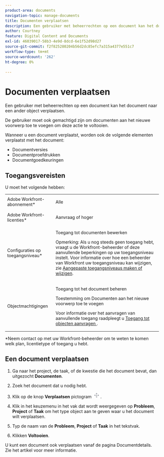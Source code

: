 ```yaml
---
product-area: documents
navigation-topic: manage-documents
title: Documenten verplaatsen
description: Een gebruiker met beheerrechten op een document kan het document naar een ander object verplaatsen.
author: Courtney
feature: Digital Content and Documents
exl-id: 46039017-58b3-4e9d-8dcd-6e1f52d98d27
source-git-commit: f2f825280204b56d2dc85efc7a315a4377e551c7
workflow-type: tm+mt
source-wordcount: '262'
ht-degree: 0%

---
```


# Documenten verplaatsen

Een gebruiker met beheerrechten op een document kan het document naar een ander object verplaatsen.

De gebruiker moet ook gemachtigd zijn om documenten aan het nieuwe voorwerp toe te voegen om deze actie te voltooien. 

Wanneer u een document verplaatst, worden ook de volgende elementen verplaatst met het document:

* Documentversies
* Documentproefdrukken
* Documentgoedkeuringen

## Toegangsvereisten

U moet het volgende hebben:

<table style="table-layout:auto"> 
 <col> 
 <col> 
 <tbody> 
  <tr> 
   <td role="rowheader">Adobe Workfront-abonnement*</td> 
   <td> <p> Alle</p> </td> 
  </tr> 
  <tr> 
   <td role="rowheader">Adobe Workfront-licenties*</td> 
   <td> <p>Aanvraag of hoger</p> </td> 
  </tr> 
  <tr> 
   <td role="rowheader">Configuraties op toegangsniveau*</td> 
   <td> <p>Toegang tot documenten bewerken</p> <p>Opmerking: Als u nog steeds geen toegang hebt, vraagt u de Workfront-beheerder of deze aanvullende beperkingen op uw toegangsniveau instelt. Voor informatie over hoe een beheerder van Workfront uw toegangsniveau kan wijzigen, zie <a href="../../administration-and-setup/add-users/configure-and-grant-access/create-modify-access-levels.md" class="MCXref xref">Aangepaste toegangsniveaus maken of wijzigen</a>.</p> </td> 
  </tr> 
  <tr> 
   <td role="rowheader">Objectmachtigingen</td> 
   <td> <p>Toegang tot het document beheren</p> <p>Toestemming om Documenten aan het nieuwe voorwerp toe te voegen</p> <p>Voor informatie over het aanvragen van aanvullende toegang raadpleegt u <a href="../../workfront-basics/grant-and-request-access-to-objects/request-access.md" class="MCXref xref">Toegang tot objecten aanvragen </a>.</p> </td> 
  </tr> 
 </tbody> 
</table>

&#42;Neem contact op met uw Workfront-beheerder om te weten te komen welk plan, licentietype of toegang u hebt.

## Een document verplaatsen

1. Ga naar het project, de taak, of de kwestie die het document bevat, dan uitgezocht **Documenten**.
1. Zoek het document dat u nodig hebt.

1. Klik op de knop **Verplaatsen** pictogram ![](assets/move-document--25x19.png).
1. Klik in het keuzemenu in het vak dat wordt weergegeven op **Probleem**, **Project** of **Taak** om het type object aan te geven waar u het document wilt verplaatsen. 

1. Typ de naam van de **Probleem**, **Project** of **Taak** in het tekstvak.

1. Klikken **Voltooien**.

U kunt een document ook verplaatsen vanaf de pagina Documentdetails. Zie het artikel voor meer informatie.
